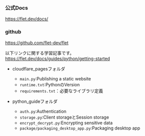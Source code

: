 ### 公式Docs
https://flet.dev/docs/

### github
https://github.com/flet-dev/flet

以下リンクに関する学習記事です。
https://flet.dev/docs/guides/python/getting-started

- cloudflare_pagesフォルダ
  - `main.py`:Publishing a static website
  - `runtime.txt`:PythonのVersion
  - `requirements.txt`：必要なライブラリ定義

- python_guideフォルダ
  - `auth.py`:Authentication
  - `storage.py`:Client storageとSession storage
  - `encrypt_decrypt.py`:Encrypting sensitive data
  - `package/packaging_desktop_app.py`:Packaging desktop app